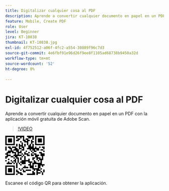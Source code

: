 ```yaml
---
title: Digitalizar cualquier cosa al PDF
description: Aprende a convertir cualquier documento en papel en un PDF con la aplicación móvil gratuita de Adobe Scan
feature: Mobile, Create PDF
role: User
level: Beginner
jira: KT-10838
thumbnail: KT-10838.jpg
exl-id: 4f752512-a06f-4fc2-a554-30889f96c7d3
source-git-commit: 4e6fbf91e96d26f9ee8f1105ad68738b9450a32d
workflow-type: tm+mt
source-wordcount: '52'
ht-degree: 0%

---
```


# Digitalizar cualquier cosa al PDF

Aprende a convertir cualquier documento en papel en un PDF con la aplicación móvil gratuita de Adobe Scan.

>[!VIDEO](https://video.tv.adobe.com/v/3414435?quality=12&learn=on&hidetitle=true&captions=spa)

![Código QR](../assets/Scanqrcode.jpg)

Escanee el código QR para obtener la aplicación.
